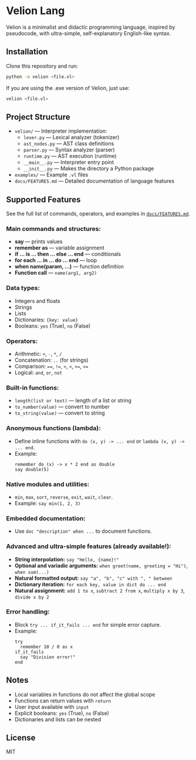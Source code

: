 
# Velion Lang

Velion is a minimalist and didactic programming language, inspired by pseudocode, with ultra-simple, self-explanatory English-like syntax.

## Installation

Clone this repository and run:

```bash
python -m velion <file.vl>
```

If you are using the .exe version of Velion, just use:
```bash
velion <file.vl>
```

## Project Structure

- `velion/` — Interpreter implementation:
  - `lexer.py` — Lexical analyzer (tokenizer)
  - `ast_nodes.py` — AST class definitions
  - `parser.py` — Syntax analyzer (parser)
  - `runtime.py` — AST execution (runtime)
  - `__main__.py` — Interpreter entry point
  - `__init__.py` — Makes the directory a Python package
- `examples/` — Example `.vl` files
- `docs/FEATURES.md` — Detailed documentation of language features

## Supported Features

See the full list of commands, operators, and examples in [`docs/FEATURES.md`](docs/FEATURES.md).

### Main commands and structures:

- **say <expr>** — prints values
- **remember <expr> as <name>** — variable assignment
- **if ... is ... then ... else ... end** — conditionals
- **for each ... in ... do ... end** — loop
- **when name(param, ...)** — function definition
- **Function call** — `name(arg1, arg2)`

### Data types:
- Integers and floats
- Strings
- Lists
- Dictionaries: `{key: value}`
- Booleans: `yes` (True), `no` (False)

### Operators:
- Arithmetic: `+`, `-`, `*`, `/`
- Concatenation: `..` (for strings)
- Comparison: `==`, `!=`, `>`, `<`, `>=`, `<=`
- Logical: `and`, `or`, `not`

### Built-in functions:
- `length(list or text)` — length of a list or string
- `to_number(value)` — convert to number
- `to_string(value)` — convert to string

### Anonymous functions (lambda):
- Define inline functions with `do (x, y) -> ... end` or `lambda (x, y) -> ... end`.
- Example:
  ```velion
  remember do (x) -> x * 2 end as double
  say double(5)
  ```

### Native modules and utilities:
- `min`, `max`, `sort`, `reverse`, `exit`, `wait`, `clear`.
- Example: `say min(1, 2, 3)`

### Embedded documentation:
- Use `doc "description" when ...` to document functions.

### Advanced and ultra-simple features (already available!):
- **String interpolation:** `say "Hello, {name}!"`
- **Optional and variadic arguments:** `when greet(name, greeting = "Hi")`, `when sum(...)`
- **Natural formatted output:** `say "a", "b", "c" with ", " between`
- **Dictionary iteration:** `for each key, value in dict do ... end`
- **Natural assignment:** `add 1 to x`, `subtract 2 from x`, `multiply x by 3`, `divide x by 2`

### Error handling:
- Block `try ... if_it_fails ... end` for simple error capture.
- Example:
  ```velion
  try
    remember 10 / 0 as x
  if_it_fails
    say "Division error!"
  end
  ```

## Notes

- Local variables in functions do not affect the global scope
- Functions can return values with `return`
- User input available with `input`
- Explicit booleans: `yes` (True), `no` (False)
- Dictionaries and lists can be nested

## License

MIT
